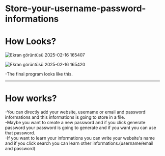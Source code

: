 # Store-your-username-password-informations

<h1>How Looks?</h1>

![Ekran görüntüsü 2025-02-16 165407](https://github.com/user-attachments/assets/cec0b3fa-773c-4911-97e9-1b6ad14affed)

![Ekran görüntüsü 2025-02-16 165420](https://github.com/user-attachments/assets/24f11f43-7173-4724-b828-8ee9ba41e9ac)

-The final program looks like this.
<hr/>

<h1>How works?</h1>

-You can directly add your website, username or email and password informations and this informations is going to store in a file.<br/>
-Maybe you want to create a new password and if you click generate password your password is going to generate and if you want you can use that password.<br/>
-If you want to learn your informations you can write your website's name and if you click search you can learn other informations.(username/email and password)<br/>
